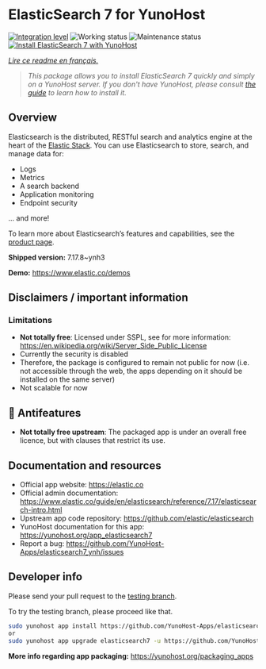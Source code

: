 <!--
N.B.: This README was automatically generated by https://github.com/YunoHost/apps/tree/master/tools/README-generator
It shall NOT be edited by hand.
-->

# ElasticSearch 7 for YunoHost

[![Integration level](https://dash.yunohost.org/integration/elasticsearch7.svg)](https://dash.yunohost.org/appci/app/elasticsearch7) ![Working status](https://ci-apps.yunohost.org/ci/badges/elasticsearch7.status.svg) ![Maintenance status](https://ci-apps.yunohost.org/ci/badges/elasticsearch7.maintain.svg)  
[![Install ElasticSearch 7 with YunoHost](https://install-app.yunohost.org/install-with-yunohost.svg)](https://install-app.yunohost.org/?app=elasticsearch7)

*[Lire ce readme en français.](./README_fr.md)*

> *This package allows you to install ElasticSearch 7 quickly and simply on a YunoHost server.
If you don't have YunoHost, please consult [the guide](https://yunohost.org/#/install) to learn how to install it.*

## Overview

Elasticsearch is the distributed, RESTful search and analytics engine at the heart of the [Elastic Stack](https://www.elastic.co/products). You can use Elasticsearch to store, search, and manage data for:
 - Logs
 - Metrics
 - A search backend
 - Application monitoring
 - Endpoint security

... and more!

To learn more about Elasticsearch’s features and capabilities, see the [product page](https://www.elastic.co/products/elasticsearch).


**Shipped version:** 7.17.8~ynh3

**Demo:** https://www.elastic.co/demos
## Disclaimers / important information

### Limitations
 - **Not totally free**: Licensed under SSPL, see for more information: <https://en.wikipedia.org/wiki/Server_Side_Public_License>
 - Currently the security is disabled
 - Therefore, the package is configured to remain not public for now (i.e. not accessible through the web, the apps depending on it should be installed on the same server)
 - Not scalable for now

## :red_circle: Antifeatures

- **Not totally free upstream**: The packaged app is under an overall free licence, but with clauses that restrict its use.

## Documentation and resources

* Official app website: <https://elastic.co>
* Official admin documentation: <https://www.elastic.co/guide/en/elasticsearch/reference/7.17/elasticsearch-intro.html>
* Upstream app code repository: <https://github.com/elastic/elasticsearch>
* YunoHost documentation for this app: <https://yunohost.org/app_elasticsearch7>
* Report a bug: <https://github.com/YunoHost-Apps/elasticsearch7_ynh/issues>

## Developer info

Please send your pull request to the [testing branch](https://github.com/YunoHost-Apps/elasticsearch7_ynh/tree/testing).

To try the testing branch, please proceed like that.

``` bash
sudo yunohost app install https://github.com/YunoHost-Apps/elasticsearch7_ynh/tree/testing --debug
or
sudo yunohost app upgrade elasticsearch7 -u https://github.com/YunoHost-Apps/elasticsearch7_ynh/tree/testing --debug
```

**More info regarding app packaging:** <https://yunohost.org/packaging_apps>
